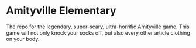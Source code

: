 # Amityville Elementary
The repo for the legendary, super-scary, ultra-horrific Amityville game. This game will not only knock your socks off, but also every other article clothing on your body.
